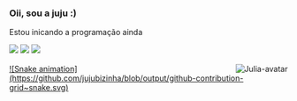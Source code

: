 ### Oii, sou a juju :)
Estou inicando a programação ainda
<div> 
  <a href="https://https://www.instagram.com/jujubizinhaa" target="_blank"><img src="https://img.shields.io/badge/-Instagram-%23E4405F?style=for-the-badge&logo=instagram&logoColor=white" target="_blank"></a>
  <a href = "mailto:juliasilvestreribeiro2004@gmail.com"><img src="https://img.shields.io/badge/-Gmail-%23333?style=for-the-badge&logo=gmail&logoColor=white" target="_blank"></a>
  <a href="https://www.linkedin.com/in/julia-silvestre-960b4a27a/" target="_blank"><img src="https://img.shields.io/badge/-LinkedIn-%230077B5?style=for-the-badge&logo=linkedin&logoColor=white" target="_blank"></a> 
  </div>

<div>
 <a href="https://github.com/jujubizinha"
 <img height="180em" src="https://github-readme-stats.vercel.app/api?username=jujubizinha&show_icons=true&theme=dracula&include_all_commits=true&count_private_true" 
 <img height="180em" src="https://github-readme-stats.vercel.app/api/top=langs/?username=jujubizinha&layout=compact&langs_count=165theme=dracula" 
</div>
  
<div style="display: inside_block"><br>
  <img align="right" alt="Julia-avatar" src="https://discord.com/channels/975946124126982155/975946124126982158/1119080694728110090"> 
 </div>
  
  <div>
    ![Snake animation](https://github.com/jujubizinha/blob/output/github-contribution-grid~snake.svg)
  </div>
